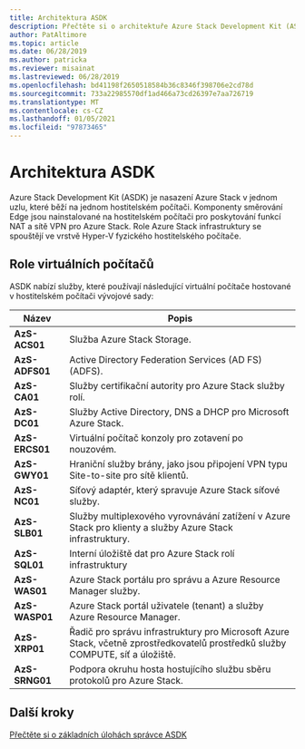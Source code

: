 ```yaml
---
title: Architektura ASDK
description: Přečtěte si o architektuře Azure Stack Development Kit (ASDK).
author: PatAltimore
ms.topic: article
ms.date: 06/28/2019
ms.author: patricka
ms.reviewer: misainat
ms.lastreviewed: 06/28/2019
ms.openlocfilehash: bd41198f2650518584b36c8346f398706e2cd78d
ms.sourcegitcommit: 733a22985570df1ad466a73cd26397e7aa726719
ms.translationtype: MT
ms.contentlocale: cs-CZ
ms.lasthandoff: 01/05/2021
ms.locfileid: "97873465"
---
```

# <a name="asdk-architecture"></a>Architektura ASDK
Azure Stack Development Kit (ASDK) je nasazení Azure Stack v jednom uzlu, které běží na jednom hostitelském počítači. Komponenty směrování Edge jsou nainstalované na hostitelském počítači pro poskytování funkcí NAT a sítě VPN pro Azure Stack. Role Azure Stack infrastruktury se spouštějí ve vrstvě Hyper-V fyzického hostitelského počítače.


## <a name="virtual-machine-roles"></a>Role virtuálních počítačů
ASDK nabízí služby, které používají následující virtuální počítače hostované v hostitelském počítači vývojové sady:

| Název | Popis |
| ----- | ----- |
| **AzS-ACS01** | Služba Azure Stack Storage.|
| **AzS-ADFS01** | Active Directory Federation Services (AD FS) (ADFS).  |
| **AzS-CA01** | Služby certifikační autority pro Azure Stack služby rolí.|
| **AzS-DC01** | Služby Active Directory, DNS a DHCP pro Microsoft Azure Stack.|
| **AzS-ERCS01** | Virtuální počítač konzoly pro zotavení po nouzovém. |
| **AzS-GWY01** | Hraniční služby brány, jako jsou připojení VPN typu Site-to-site pro sítě klientů.|
| **AzS-NC01** | Síťový adaptér, který spravuje Azure Stack síťové služby.  |
| **AzS-SLB01** | Služby multiplexového vyrovnávání zatížení v Azure Stack pro klienty a služby Azure Stack infrastruktury.  |
| **AzS-SQL01** | Interní úložiště dat pro Azure Stack rolí infrastruktury  |
| **AzS-WAS01** | Azure Stack portálu pro správu a Azure Resource Manager služby.|
| **AzS-WASP01**| Azure Stack portál uživatele (tenant) a služby Azure Resource Manager.|
| **AzS-XRP01** | Řadič pro správu infrastruktury pro Microsoft Azure Stack, včetně zprostředkovatelů prostředků služby COMPUTE, síť a úložiště.|
| **AzS-SRNG01** | Podpora okruhu hosta hostujícího službu sběru protokolů pro Azure Stack. |

## <a name="next-steps"></a>Další kroky
[Přečtěte si o základních úlohách správce ASDK](asdk-admin-basics.md)
